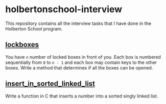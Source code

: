 # holbertonschool-interview

This repository contains all the interview tasks that I have done in the Holberton School program.

## [lockboxes](lockboxes)

You have `n` number of locked boxes in front of you. Each box is numbered sequentially from `0` to `n - 1` and each box 
may contain keys to the other boxes.
Write a method that determines if all the boxes can be opened.

## [insert_in_sorted_linked_list](insert_in_sorted_linked_list)

Write a function in C that inserts a number into a sorted singly linked list.
